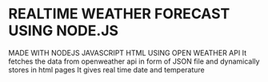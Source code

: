 # REALTIME WEATHER FORECAST USING NODE.JS
MADE WITH NODEJS JAVASCRIPT HTML USING OPEN WEATHER API 
It fetches the data from openweather api in form of JSON file and dynamically stores in html pages
It gives real time date and temperature

